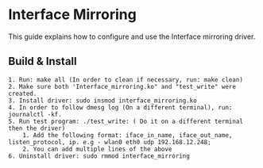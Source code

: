 Interface Mirroring
==================

This guide explains how to configure and use the Interface mirroring driver.
<br/>


Build & Install
---------------
```
1. Run: make all (In order to clean if necessary, run: make clean) 
2. Make sure both 'Interface_mirroring.ko" and "test_write" were created.
3. Install driver: sudo insmod interface_mirroring.ko
4. In order to follow dmesg log (On a different terminal), run: journalctl -kf.
5. Run test program: ./test_write: ( Do it on a different terminal then the driver)
	1. Add the following format: iface_in_name, iface_out_name, listen_protocol, ip. e.g - wlan0 eth0 udp 192.168.12.248;
	2. You can add multiple lines of the above
6. Uninstall driver: sudo rmmod interface_mirroring

```

